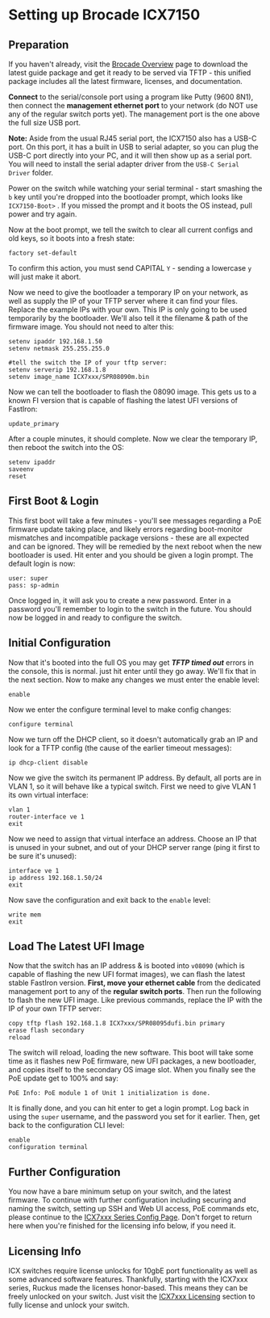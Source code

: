 # Setting up Brocade ICX7150

## Preparation
If you haven't already, visit the [Brocade Overview](brocade-overview.md) page to download the latest guide package and get it ready to be served via TFTP - this unified package includes all the latest firmware, licenses, and documentation.  

**Connect** to the serial/console port using a program like Putty (9600 8N1), then connect the **management ethernet port** to your network (do NOT use any of the regular switch ports yet). The management port is the one above the full size USB port.

**Note:** Aside from the usual RJ45 serial port, the ICX7150 also has a USB-C port. On this port, it has a built in USB to serial adapter, so you can plug the USB-C port directly into your PC, and it will then show up as a serial port. You will need to install the serial adapter driver from the `USB-C Serial Driver` folder.

Power on the switch while watching your serial terminal - start smashing the `b` key until you're dropped into the bootloader prompt, which looks like `ICX7150-Boot>` . If you missed the prompt and it boots the OS instead, pull power and try again.

Now at the boot prompt, we tell the switch to clear all current configs and old keys, so it boots into a fresh state:

```
factory set-default
```
To confirm this action, you must send CAPITAL `Y` - sending a lowercase `y` will just make it abort.

Now we need to give the bootloader a temporary IP on your network, as well as supply the IP of your TFTP server where it can find your files. Replace the example IPs with your own. This IP is only going to be used temporarily by the bootloader. We'll also tell it the filename & path of the firmware image. You should not need to alter this:

```
setenv ipaddr 192.168.1.50
setenv netmask 255.255.255.0

#tell the switch the IP of your tftp server:
setenv serverip 192.168.1.8
setenv image_name ICX7xxx/SPR08090m.bin
```
Now we can tell the bootloader to flash the 08090 image. This gets us to a known FI version that is capable of flashing the latest UFI versions of FastIron:
```
update_primary
```
After a couple minutes, it should complete. Now we clear the temporary IP, then reboot the switch into the OS:
```
setenv ipaddr
saveenv
reset
```
## First Boot & Login
This first boot will take a few minutes - you'll see messages regarding a PoE firmware update taking place, and likely errors regarding boot-monitor mismatches and incompatible package versions - these are all expected and can be ignored. They will be remedied by the next reboot when the new bootloader is used. Hit enter and you should be given a login prompt. The default login is now:
```
user: super
pass: sp-admin
```
Once logged in, it will ask you to create a new password. Enter in a password you'll remember to login to the switch in the future. You should now be logged in and ready to configure the switch.

## Initial Configuration
Now that it's booted into the full OS you may get ***TFTP timed out*** errors in the console, this is normal. just hit enter until they go away. We'll fix that in the next section. Now to make any changes we must enter the enable level:
```
enable
```
Now we enter the configure terminal level to make config changes:
```
configure terminal
```
Now we turn off the DHCP client, so it doesn't automatically grab an IP and look for a TFTP config (the cause of the earlier timeout messages):
```
ip dhcp-client disable
```
Now we give the switch its permanent IP address. By default, all ports are in VLAN 1, so it will behave like a typical switch. First we need to give VLAN 1 its own virtual interface:
```
vlan 1
router-interface ve 1
exit
```
Now we need to assign that virtual interface an address. Choose an IP that is unused in your subnet, and out of your DHCP server range (ping it first to be sure it's unused):
```
interface ve 1
ip address 192.168.1.50/24
exit
```
Now save the configuration and exit back to the `enable` level:
```
write mem
exit
```

## Load The Latest UFI Image

Now that the switch has an IP address & is booted into `v08090` (which is capable of flashing the new UFI format images), we can flash the latest stable FastIron version. **First, move your ethernet cable** from the dedicated management port to any of the **regular switch ports**. Then run the following to flash the new UFI image. Like previous commands, replace the IP with the IP of your own TFTP server:
```
copy tftp flash 192.168.1.8 ICX7xxx/SPR08095dufi.bin primary
erase flash secondary
reload
```

The switch will reload, loading the new software. This boot will take some time as it flashes new PoE firmware, new UFI packages, a new bootloader, and copies itself to the secondary OS image slot. When you finally see the PoE update get to 100% and say:
```
PoE Info: PoE module 1 of Unit 1 initialization is done.
```
It is finally done, and you can hit enter to get a login prompt. Log back in using the `super` username, and the password you set for it earlier. Then, get back to the configuration CLI level:
```
enable
configuration terminal
```

## Further Configuration

You now have a bare minimum setup on your switch, and the latest firmware. To continue with further configuration including securing and naming the switch, setting up SSH and Web UI access, PoE commands etc, please continue to the  [ICX7xxx Series Config Page](icx7xxx-adv.md). Don't forget to return here when you're finished for the licensing info below, if you need it.

## Licensing Info
ICX switches require license unlocks for 10gbE port functionality as well as some advanced software features. Thankfully, starting with the ICX7xxx series, Ruckus made the licenses honor-based. This means they can be freely unlocked on your switch. Just visit the [ICX7xxx Licensing](7xxx.md) section to fully license and unlock your switch.